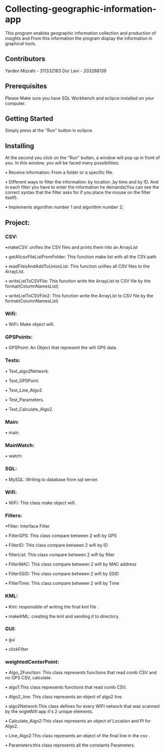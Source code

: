 # Collecting-geographic-information-app
This program enables geographic information collection and production of insights
and From this information the program display the information in graphical tools.

## Contributors
Yarden Mizrahi - 311332183
Dor Levi - 203288139

## Prerequisites
Please Make sure you have SQL Workbench and eclipce installed on your computer. 

## Getting Started
 Simply press at the "Run" button in eclipce.

## Installing
At the second you click on the "Run" butten, a window will pop up in front of you.
In this window, you will be faced many possibilities:

• Receive information: From a folder or a specific file.

• Different ways to filter the information: by location ,by time and by ID. And in each filter you have to enter the information he demands(You can see the correct syntax that the filter asks for if you place the mouse on the filter itself).

• Implements algorithm number 1 and algorithm number 2;

## Project:

### CSV:
•makeCSV: unifies the CSV files and prints them into an ArrayList

• getAllcsvFileListFromFolder: This function make list with all the CSV path

• readFilesAndAddToUnionList: This function unifies all CSV files to the ArrayList.

• writeListToCSVFile: This function write the ArrayList to CSV file by the format(ColumnNamesList)

• writeListToCSVFile2: This function write the ArrayList to CSV file by the format(ColumnNamesList)

### Wifi:
• WiFi: Make object wifi. 

### GPSPoints:
• GPSPoint: An Object that represent the wifi GPS data.

### Tests:
• Test_algo2Network.

• Test_GPSPoint.

• Test_Line_Algo2.

• Test_Parameters.

• Test_Calculate_Algo2.

### Main:
• main.

### MainWatch:
• watch: 

### SQL:
• MySQL: Writing to database from sql server.

### Wifi:
• WiFi: This class make object wifi.

### Filters:
•Filter: Interface Filter

• FilterGPS: This class compare between 2 wifi by GPS

• FilterID: This class compare between 2 wifi by ID

• filterList: This class compare between 2 wifi by filter

• FilterMAC: This class compare between 2 wifi by MAC address

• FilterSSID: This class compare between 2 wifi by SSID

• FilterTime: This class compare between 2 wifi by Time

### KML:
• Kml: responsible of writing the final kml file .

•	makeKML: creating the kml and sending it to directory.

### GUI:
• gui

• clickFilter

### weightedCenterPoint:
• Algo_2Function: This class represents functions that read comb CSV and no GPS CSV, calculate.

• algo1:This class represents functions that read comb CSV.

• Algo2_line:  This class represents an object of algo2 line.

• algo2Network:This class defines for every WIFI network that was scanned by the wigleWifi app it's 2 unique elements.

• Calculate_Algo2:This class represents an object of Location and PI for Algo2.

• Line_Algo2:This class represents an object of the final line in the csv .

• Parameters:this class represents all the constants Parameters.

